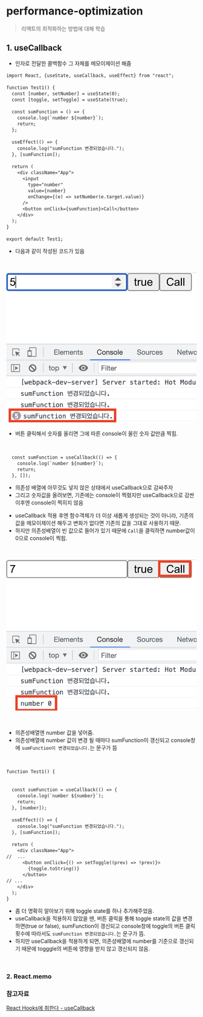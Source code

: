 # performance-optimization

> 리액트의 최적화하는 방법에 대해 학습

## 1. useCallback

- 인자로 전달한 콜백함수 그 자체를 메모이제이션 해줌

```JSX
import React, {useState, useCallback, useEffect} from "react";

function Test1() {
  const [number, setNumber] = useState(0);
  const [toggle, setToggle] = useState(true);

  const sumFunction = () => {
    console.log(`number ${number}`);
    return;
  };

  useEffect(() => {
    console.log("sumFunction 변경되었습니다.");
  }, [sumFunction]);

  return (
    <div className="App">
      <input
        type="number"
        value={number}
        onChange={(e) => setNumber(e.target.value)}
      />
      <button onClick={sumFunction}>Call</button>
    </div>
  );
}

export default Test1;
```

- 다음과 같이 작성된 코드가 있음

<br>

![useCallback 적용 전](../screen/useCallback%20%EC%A0%81%EC%9A%A9%20%EC%A0%84.png)

- 버튼 클릭해서 숫자를 올리면 그에 따른 console이 올린 숫자 값만큼 찍힘.

<br>

```JSX
  const sumFunction = useCallback(() => {
    console.log(`number ${number}`);
    return;
  }, []);
```

- 의존성 배열에 아무것도 넣지 않은 상태에서 useCallback으로 감싸주자
- 그리고 숫자값을 올려보면, 기존에는 console이 찍혔지만 useCallback으로 감싼 이후엔 console이 찍히지 않음

* useCallback 적용 후엔 함수객체가 더 이상 새롭게 생성되는 것이 아니라, 기존의 값을 메모이제이션 해두고 변화가 없다면 기존의 값을 그대로 사용하기 때문.
* 하지만 의존성배열이 빈 값으로 들어가 있기 때문에 `Call`을 클릭하면 number값이 0으로 console이 찍힘.

<br>

![useCallback+의존배열빈값](../screen/useCallback%EC%A0%81%EC%9A%A9%20%ED%9B%84%20%EC%9D%98%EC%A1%B4%EB%B0%B0%EC%97%B4%20%EB%B9%84%EC%9B%80.png)

<br>

- 의존성배열엔 number 값을 넣어줌.
- 의존성배열에 number 값이 변경 될 때마다 sumFunction이 갱신되고 console창에 `sumFunction이 변경되었습니다.`는 문구가 뜸

<br>

```JSX
function Test1() {


  const sumFunction = useCallback(() => {
    console.log(`number ${number}`);
    return;
  }, [number]);

  useEffect(() => {
    console.log("sumFunction 변경되었습니다.");
  }, [sumFunction]);

  return (
    <div className="App">
//  ...
      <button onClick={() => setToggle((prev) => !prev)}>
        {toggle.toString()}
      </button>
// ...
    </div>
  );
}
```

- 좀 더 명확히 알아보기 위해 toggle state를 하나 추가해주었음.
- useCallback을 적용하지 않았을 땐, 버튼 클릭을 통해 toggle state의 값을 변경하면(true or false), sumFunction이 갱신되고 console창에 toggle의 버튼 클릭 횟수에 따라서도 `sumFunction 변경되었습니다.`는 문구가 뜸.
- 하지만 useCallback을 적용하게 되면, 의존성배열에 number를 기준으로 갱신되기 때문에 togggle의 버튼에 영향을 받지 않고 갱신되지 않음.

<br>

### 2. React.memo

### 참고자료

[React Hooks에 취한다 - useCallback](https://youtu.be/XfUF9qLa3mU)
